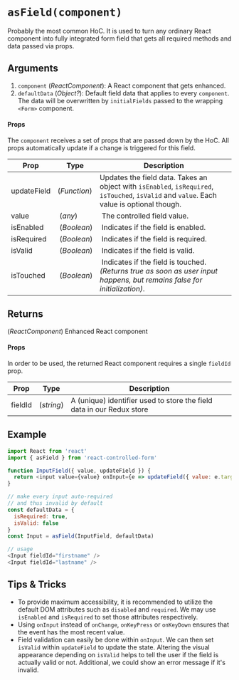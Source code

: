 # `asField(component)`

Probably the most common HoC. It is used to turn any ordinary React component into fully integrated form field that gets all required methods and data passed via props.

## Arguments
1. `component` (*ReactComponent*): A React component that gets enhanced.
3. `defaultData` (*Object?*): Default field data that applies to every `component`. The data will be overwritten by `initialFields` passed to the wrapping `<Form>` component.

#### Props
The `component` receives a set of props that are passed down by the HoC.
All props automatically update if a change is triggered for this field.

| Prop | Type | Description |
| --- | --- | --- |
| updateField | (*Function*) | Updates the field data. Takes an object with `isEnabled`, `isRequired`, `isTouched`, `isValid` and `value`. Each value is optional though. |
| value | (*any*) | The controlled field value. |
| isEnabled | (*Boolean*) | Indicates if the field is enabled. |
| isRequired | (*Boolean*) | Indicates if the field is required. |
| isValid | (*Boolean*) | Indicates if the field is valid. |
| isTouched | (*Boolean*) | Indicates if the field is touched.<br>*(Returns true as soon as user input happens, but remains false for initialization)*. |

## Returns
(*ReactComponent*) Enhanced React component

#### Props
In order to be used, the returned React component requires a single `fieldId` prop.

| Prop | Type | Description |
| --- | --- | --- |
| fieldId | (*string*) | A (unique) identifier used to store the field data in our Redux store |

## Example
```javascript
import React from 'react'
import { asField } from 'react-controlled-form'

function InputField({ value, updateField }) {
  return <input value={value} onInput={e => updateField({ value: e.target.value })}  />
}

// make every input auto-required
// and thus invalid by default
const defaultData = {
  isRequired: true,
  isValid: false
}
const Input = asField(InputField, defaultData)

// usage
<Input fieldId="firstname" />
<Input fieldId="lastname" />
```

## Tips & Tricks

* To provide maximum accessibility, it is recommended to utilize the default DOM attributes such as `disabled` and `required`. We may use ` isEnabled` and `isRequired` to set those attributes respectively.
* Using `onInput` instead of `onChange`, `onKeyPress` or `onKeyDown` ensures that the event has the most recent value.
* Field validation can easily be done within `onInput`. We can then set `isValid` within `updateField` to update the state. Altering the visual appearance depending on `isValid` helps to tell the user if the field is actually valid or not. Additional, we could show an error message if it's invalid.
